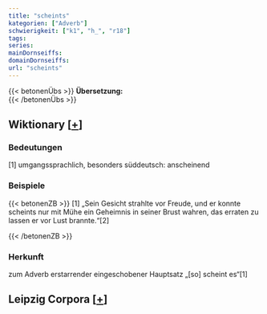 ```yaml
---
title: "scheints"
kategorien: ["Adverb"]
schwierigkeit: ["k1", "h_", "r18"]
tags:
series:
mainDornseiffs:
domainDornseiffs:
url: "scheints"
---
```


{{< betonenÜbs >}}
**Übersetzung:**  
{{< /betonenÜbs >}}

## Wiktionary [[+](https://de.wiktionary.org/wiki/scheints)]

### Bedeutungen
[1] umgangssprachlich, besonders süddeutsch: anscheinend  

### Beispiele
{{< betonenZB >}}
[1] „Sein Gesicht strahlte vor Freude, und er konnte scheints nur mit Mühe ein Geheimnis in seiner Brust wahren, das erraten zu lassen er vor Lust brannte.“[2]  

{{< /betonenZB >}}
### Herkunft
zum Adverb erstarrender eingeschobener Hauptsatz „[so] scheint es“[1]  


## Leipzig Corpora [[+](https://corpora.uni-leipzig.de/en/res?word=scheints&corpusId=deu_newscrawl-public_2018)]


